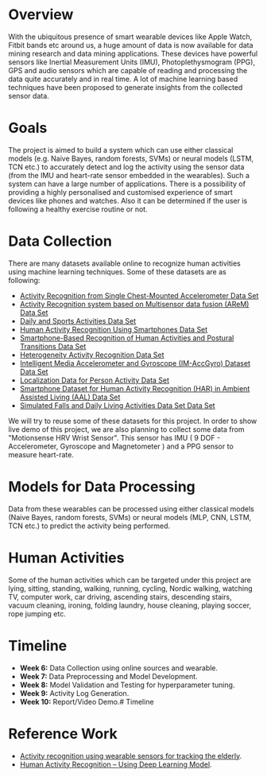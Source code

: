 # Overview

With the ubiquitous presence of smart wearable devices like Apple Watch, Fitbit bands etc around us, a huge amount of data is now available for data mining research and data mining applications. These devices have powerful sensors like Inertial Measurement Units (IMU), Photoplethysmogram (PPG), GPS and audio sensors which are capable of reading and processing the data quite accurately and in real time. A lot of machine learning based techniques have been proposed to generate insights from the collected sensor data.

# Goals
The project is aimed to build a system which can use either classical models (e.g. Naive Bayes, random forests, SVMs) or neural models (LSTM, TCN etc.) to accurately detect and log the activity using the sensor data (from the IMU and heart-rate sensor embedded in the wearables). Such a system can have a large number of applications. There is a possibility of providing a highly personalised and customised experience of smart devices like phones and watches. Also it can be determined if the user is following a healthy exercise routine or not.

# Data Collection
There are many datasets available online to recognize human activities using machine learning techniques. Some of these datasets are as following:
* [Activity Recognition from Single Chest-Mounted Accelerometer Data Set](https://archive.ics.uci.edu/ml/datasets/Activity+Recognition+from+Single+Chest-Mounted+Accelerometer)
* [Activity Recognition system based on Multisensor data fusion (AReM) Data Set](https://archive.ics.uci.edu/ml/datasets/Activity+Recognition+system+based+on+Multisensor+data+fusion+%28AReM%29)
* [Daily and Sports Activities Data Set](https://archive.ics.uci.edu/ml/datasets/Daily+and+Sports+Activities)
* [Human Activity Recognition Using Smartphones Data Set](https://archive.ics.uci.edu/ml/datasets/Human+Activity+Recognition+Using+Smartphones)
* [Smartphone-Based Recognition of Human Activities and Postural Transitions Data Set](https://archive.ics.uci.edu/ml/datasets/Smartphone-Based+Recognition+of+Human+Activities+and+Postural+Transitions)
* [Heterogeneity Activity Recognition Data Set](https://archive.ics.uci.edu/ml/datasets/Heterogeneity+Activity+Recognition)
* [Intelligent Media Accelerometer and Gyroscope (IM-AccGyro) Dataset Data Set](https://archive.ics.uci.edu/ml/datasets/Intelligent+Media+Accelerometer+and+Gyroscope+%28IM-AccGyro%29+Dataset)
* [Localization Data for Person Activity Data Set](https://archive.ics.uci.edu/ml/datasets/Localization+Data+for+Person+Activity)
* [Smartphone Dataset for Human Activity Recognition (HAR) in Ambient Assisted Living (AAL) Data Set](https://archive.ics.uci.edu/ml/datasets/Smartphone+Dataset+for+Human+Activity+Recognition+%28HAR%29+in+Ambient+Assisted+Living+%28AAL%29)
* [Simulated Falls and Daily Living Activities Data Set Data Set](https://archive.ics.uci.edu/ml/datasets/Simulated+Falls+and+Daily+Living+Activities+Data+Set#)

We will try to reuse some of these datasets for this project. In order to show live demo of this project, we are also planning to collect some data from "Motionsense HRV Wrist Sensor". This sensor has IMU ( 9 DOF - Accelerometer, Gyroscope and Magnetometer ) and a PPG sensor to measure heart-rate.

# Models for Data Processing 
Data from these wearables can be processed using either classical models (Naive Bayes, random forests, SVMs) or neural models (MLP, CNN, LSTM, TCN etc.) to predict 
the activity being performed.

# Human Activities
Some of the human activities which can be targeted under this project are lying, sitting, standing, walking, running, cycling, Nordic walking, watching TV, computer work, car driving, ascending stairs, descending stairs, vacuum cleaning, ironing, folding laundry, house cleaning, playing soccer, rope jumping etc.

# Timeline
* **Week 6:** Data Collection using online sources and wearable.
* **Week 7:** Data Preprocessing and Model Development.
* **Week 8:** Model Validation and Testing for hyperparameter tuning.
* **Week 9:** Activity Log Generation.
* **Week 10:** Report/Video Demo.# Timeline

# Reference Work
* [Activity recognition using wearable sensors for tracking the elderly](https://link.springer.com/article/10.1007%2Fs11257-020-09268-2).
* [Human Activity Recognition – Using Deep Learning Model](https://www.geeksforgeeks.org/human-activity-recognition-using-deep-learning-model/).
